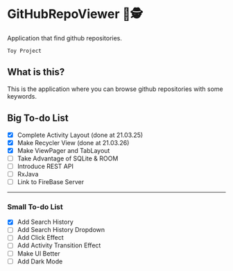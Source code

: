 # GitHubRepoViewer 📑🕵️
Application that find github repositories. ‍️ 

` Toy Project `

## What is this?
This is the application where you can browse github repositories with some keywords.

## Big To-do List 
- [X] Complete Activity Layout (done at 21.03.25)
- [X] Make Recycler View (done at 21.03.26)
- [X] Make ViewPager and TabLayout
- [ ] Take Advantage of SQLite & ROOM
- [ ] Introduce REST API
- [ ] RxJava
- [ ] Link to FireBase Server

----------------
### Small To-do List 
- [X] Add Search History
- [ ] Add Search History Dropdown
- [ ] Add Click Effect
- [ ] Add Activity Transition Effect
- [ ] Make UI Better
- [ ] Add Dark Mode
